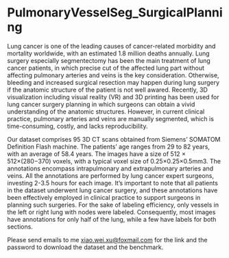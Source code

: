# PulmonaryVesselSeg_SurgicalPlanning

Lung cancer is one of the leading causes of cancer-related morbidity and mortality worldwide, with an estimated 1.8 million deaths annually.
Lung surgery especially segmentectomy has been the main treatment of lung cancer patients, in which precise cut of the affected lung part without affecting pulmonary arteries and veins is the key consideration.
Otherwise, bleeding and increased surgical resection may happen during lung surgery if the anatomic structure of the patient is not well awared.
Recently, 3D visualization including visual reality (VR) and 3D printing has been used for lung cancer surgery planning in which surgeons can obtain a vivid understanding of the anatomic structures.
However, in current clinical practice, pulmonary arteries and veins are manually segmented, which is time-consuming, costly, and lacks reproducibility.

Our dataset comprises 95 3D CT scans obtained from Siemens’ SOMATOM Definition Flash machine. The patients’ age ranges from 29 to 82 years, with an average of 58.4 years. The images have a size of 512 × 512×(280−370) voxels, with a typical voxel size of 0.25×0.25×0.5mm3. The annotations encompass intrapulmonary and extrapulmonary arteries and veins. All the annotations are performed by lung cancer expert surgeons, investing 2-3.5 hours for each image. It’s important to note that all patients in the dataset underwent lung cancer surgery, and these annotations have been effectively employed in clinical practice to support surgeons in planning such surgeries. For the sake of labeling efficiency, only vessels in the left or right lung with nodes were labeled. Consequently, most images have annotations for only half of the lung, while a few have labels for both sections.

Please send emails to me xiao.wei.xu@foxmail.com for the link and the password to download the dataset and the benchmark.
